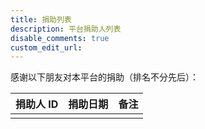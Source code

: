 ```yaml
---
title: 捐助列表
description: 平台捐助人列表
disable_comments: true
custom_edit_url:
---
```


感谢以下朋友对本平台的捐助（排名不分先后）：

| 捐助人 ID | 捐助日期 | 备注 |
| -- | -- | -- |
|  |  |  |
